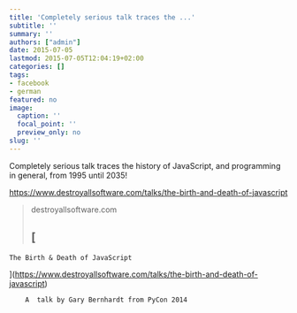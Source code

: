 ```yaml
---
title: 'Completely serious talk traces the ...'
subtitle: ''
summary: ''
authors: ["admin"]
date: 2015-07-05
lastmod: 2015-07-05T12:04:19+02:00
categories: []
tags:
- facebook
- german
featured: no
image:
  caption: ''
  focal_point: ''
  preview_only: no
slug: ''
---
```

Completely serious talk traces the history of JavaScript, and programming in general, from 1995 until 2035!﻿

https://www.destroyallsoftware.com/talks/the-birth-and-death-of-javascript
> destroyallsoftware.com
> ## [
    The Birth & Death of JavaScript
  ](https://www.destroyallsoftware.com/talks/the-birth-and-death-of-javascript)
>
>
        A  talk by Gary Bernhardt from PyCon 2014
      


